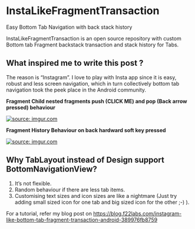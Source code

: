 # InstaLikeFragmentTransaction
Easy Bottom Tab Navigation with back stack history


InstaLikeFragmentTransaction is an open source repository with custom Bottom tab Fragment backstack transaction and stack history for Tabs.

What inspired me to write this post ?
-------------------------------------

The reason is “Instagram”. I love to play with Insta app since it is easy, robust and less screen navigation, which in turn collectively bottom tab navigation took the peek place in the Android community.

**Fragment Child nested fragments push (CLICK ME) and pop (Back arrow pressed) behaviour**


<a href="http://imgur.com/ParT0sR"><img src="http://i.imgur.com/ParT0sR.gif" title="source: imgur.com"/></a>


**Fragment History Behaviour on back hardward soft key pressed**

<a href="http://imgur.com/4CqPkF6"><img src="http://i.imgur.com/4CqPkF6.gif" title="source: imgur.com"/></a>
 
 
Why TabLayout instead of Design support BottomNavigationView?
-------------------------------------------------------------

1. It’s not flexible.
2. Random behaviour if there are less tab items.
3. Customising text sizes and icon sizes are like a nightmare (Just try adding small sized icon for one tab and big sized icon for the other ;-) ).


For a tutorial, refer my blog post on https://blog.f22labs.com/instagram-like-bottom-tab-fragment-transaction-android-389976fb8759 

